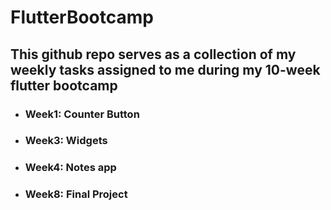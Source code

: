 # FlutterBootcamp
## This github repo serves as a collection of my weekly tasks assigned to me during my 10-week flutter bootcamp

- ### Week1: Counter Button
- ### Week3: Widgets
- ### Week4: Notes app
- ### Week8: Final Project

